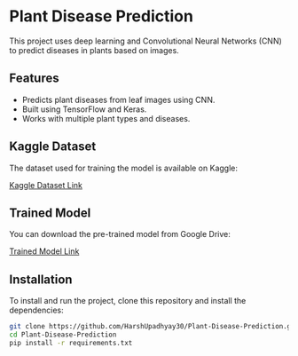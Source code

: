 # Plant Disease Prediction

This project uses deep learning and Convolutional Neural Networks (CNN) to predict diseases in plants based on images.

## Features

- Predicts plant diseases from leaf images using CNN.
- Built using TensorFlow and Keras.
- Works with multiple plant types and diseases.

## Kaggle Dataset

The dataset used for training the model is available on Kaggle:

[Kaggle Dataset Link](https://www.kaggle.com/datasets/abdallahalidev/plantvillage-dataset)

## Trained Model

You can download the pre-trained model from Google Drive:

[Trained Model Link](https://drive.google.com/file/d/1rKh-IElSdHTqax7XdfSdZTn-r8T_qWPf/view?usp=drive_link)

## Installation

To install and run the project, clone this repository and install the dependencies:

```bash
git clone https://github.com/HarshUpadhyay30/Plant-Disease-Prediction.git
cd Plant-Disease-Prediction
pip install -r requirements.txt